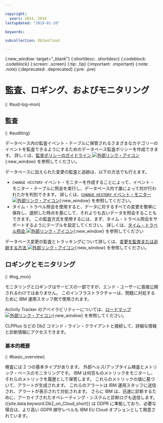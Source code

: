 ```yaml
---

copyright:
  years: 2014, 2019
lastupdated: "2019-01-10"

keywords: 

subcollection: Db2onCloud

---
```


<!-- Attribute definitions --> 
{:new_window: target="_blank"}
{:shortdesc: .shortdesc}
{:codeblock: .codeblock}
{:screen: .screen}
{:tip: .tip}
{:important: .important}
{:note: .note}
{:deprecated: .deprecated}
{:pre: .pre}

# 監査、ロギング、およびモニタリング
{: #aud-log-mon}

## 監査
{: #auditing}

データベース内の監査イベント・テーブルに保管されるさまざまなカテゴリーのイベントを監査できるようにするためのデータベース監査ポリシーを作成できます。 詳しくは、[監査ポリシーのガイドライン ![外部リンク・アイコン](../../icons/launch-glyph.svg "外部リンク・アイコン")](https://www.ibm.com/support/knowledgecenter/SS6NHC/com.ibm.swg.im.dashdb.security.doc/doc/audit_policy_guidelines.html){:new_window} を参照してください。

データベースに加えられた変更の監査と追跡は、以下の方法でも行えます。
* `CHANGE HISTORY` イベント・モニターを作成することによって、イベント・モニター・テーブルに照会を実行し、データベース内で誰によって何が行われたかを判別できます。 詳しくは、[`CHANGE HISTORY` イベント・モニター ![外部リンク・アイコン](../../icons/launch-glyph.svg "外部リンク・アイコン")](https://www.ibm.com/support/knowledgecenter/en/SSEPGG_11.1.0/com.ibm.db2.luw.sql.ref.doc/doc/r0059363.html){:new_window} を参照してください。
* タイム・トラベル照会を使用すると、データに対するすべての変更を簡単に保存し、選択した時点を基にして、それよりも古いデータを照会することもできます。 この監査方式を使用するには、まず、タイム・トラベル照会をサポートするようにテーブルを設定してください。 詳しくは、[タイム・トラベル照会 ![外部リンク・アイコン](../../icons/launch-glyph.svg "外部リンク・アイコン")](https://developer.ibm.com/answers/questions/426878/how-do-i-use-time-travel-query-in-db2-or-db2-on-cl/){:new_window} を参照してください

データベース変更の監査とトラッキングについて詳しくは、[変更を監査または追跡する方法 ![外部リンク・アイコン](../../icons/launch-glyph.svg "外部リンク・アイコン")](https://developer.ibm.com/answers/questions/427780/how-can-i-audit-or-track-changes-dropped-tables-to.html){:new_window} を参照してください。

## ロギングとモニタリング
{: #log_mon}

モニタリングとロギングはサービスの一部ですが、エンド・ユーザーに直接公開されるわけではありません。 このインフラストラクチャーは、問題に対処するために IBM 運用スタッフ側で使用されます。  

Activity Tracker のアベイラビリティーについては、[ロードマップ ![外部リンク・アイコン](../../icons/launch-glyph.svg "外部リンク・アイコン")](https://ibm.biz/db2oncloud-roadmap){:new_window} を参照してください。

CLPPlus などの Db2 コマンド・ライン・クライアントと接続して、詳細な情報と診断情報にアクセスできます。

### 基本的概要
{: #basic_overview}

検査には 2 つの基本タイプがあります。 外部ヘルス/アップタイム検査とメトリック・ベースのモニタリングです。 IBM は何百ものメトリックをモニターし、それらのメトリックを履歴として保管します。 これらのメトリックの値に基づいて、アラートが生成されます。 これらのアラートは IBM 運用スタッフに送信され、アラートが表示されて対処されます。 さらに IBM は、迅速に診断するために、アーカイブされたオペレーティング・システムと診断ログも送信します。 {{site.data.keyword.Db2_on_Cloud_short}} は GDPR に準拠しており、必要な場合は、より高い GDPR 順守レベルも IBM EU Cloud オプションとして用意されています。


